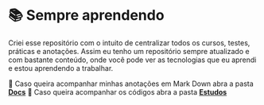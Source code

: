 # 📚 Sempre aprendendo

Criei esse repositório com o intuito de centralizar todos os cursos, testes, práticas e anotações. Assim eu tenho um repositório sempre atualizado e com bastante conteúdo, onde você pode ver as tecnologias que eu aprendi e estou aprendendo a trabalhar.

📂 Caso queira acompanhar minhas anotações em Mark Down abra a pasta [**Docs**](./docs)
📂 Caso queira acompanhar os códigos abra a pasta [**Estudos**](./Estudos)